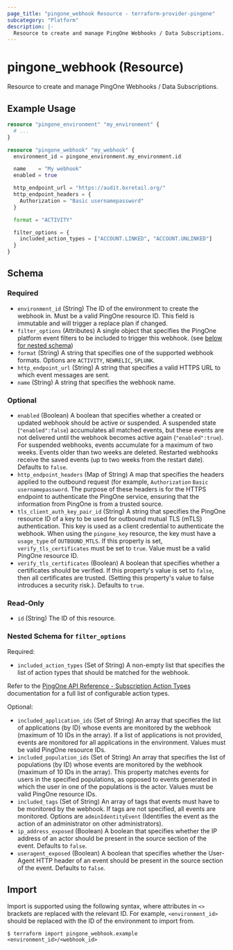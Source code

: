 ```yaml
---
page_title: "pingone_webhook Resource - terraform-provider-pingone"
subcategory: "Platform"
description: |-
  Resource to create and manage PingOne Webhooks / Data Subscriptions.
---
```


# pingone_webhook (Resource)

Resource to create and manage PingOne Webhooks / Data Subscriptions.

## Example Usage

```terraform
resource "pingone_environment" "my_environment" {
  # ...
}

resource "pingone_webhook" "my_webhook" {
  environment_id = pingone_environment.my_environment.id

  name    = "My webhook"
  enabled = true

  http_endpoint_url = "https://audit.bxretail.org/"
  http_endpoint_headers = {
    Authorization = "Basic usernamepassword"
  }

  format = "ACTIVITY"

  filter_options = {
    included_action_types = ["ACCOUNT.LINKED", "ACCOUNT.UNLINKED"]
  }
}
```

<!-- schema generated by tfplugindocs -->
## Schema

### Required

- `environment_id` (String) The ID of the environment to create the webhook in.  Must be a valid PingOne resource ID.  This field is immutable and will trigger a replace plan if changed.
- `filter_options` (Attributes) A single object that specifies the PingOne platform event filters to be included to trigger this webhook. (see [below for nested schema](#nestedatt--filter_options))
- `format` (String) A string that specifies one of the supported webhook formats.  Options are `ACTIVITY`, `NEWRELIC`, `SPLUNK`.
- `http_endpoint_url` (String) A string that specifies a valid HTTPS URL to which event messages are sent.
- `name` (String) A string that specifies the webhook name.

### Optional

- `enabled` (Boolean) A boolean that specifies whether a created or updated webhook should be active or suspended. A suspended state (`"enabled":false`) accumulates all matched events, but these events are not delivered until the webhook becomes active again (`"enabled":true`). For suspended webhooks, events accumulate for a maximum of two weeks. Events older than two weeks are deleted. Restarted webhooks receive the saved events (up to two weeks from the restart date).  Defaults to `false`.
- `http_endpoint_headers` (Map of String) A map that specifies the headers applied to the outbound request (for example, `Authorization` `Basic usernamepassword`. The purpose of these headers is for the HTTPS endpoint to authenticate the PingOne service, ensuring that the information from PingOne is from a trusted source.
- `tls_client_auth_key_pair_id` (String) A string that specifies the PingOne resource ID of a key to be used for outbound mutual TLS (mTLS) authentication.  This key is used as a client credential to authenticate the webhook.  When using the `pingone_key` resource, the key must have a `usage_type` of `OUTBOUND_MTLS`.  If this property is set, `verify_tls_certificates` must be set to `true`.  Value must be a valid PingOne resource ID.
- `verify_tls_certificates` (Boolean) A boolean that specifies whether a certificates should be verified. If this property's value is set to `false`, then all certificates are trusted. (Setting this property's value to false introduces a security risk.).  Defaults to `true`.

### Read-Only

- `id` (String) The ID of this resource.

<a id="nestedatt--filter_options"></a>
### Nested Schema for `filter_options`

Required:

- `included_action_types` (Set of String) A non-empty list that specifies the list of action types that should be matched for the webhook.

Refer to the [PingOne API Reference - Subscription Action Types](https://apidocs.pingidentity.com/pingone/platform/v1/api/#subscription-action-types) documentation for a full list of configurable action types.

Optional:

- `included_application_ids` (Set of String) An array that specifies the list of applications (by ID) whose events are monitored by the webhook (maximum of 10 IDs in the array). If a list of applications is not provided, events are monitored for all applications in the environment.  Values must be valid PingOne resource IDs.
- `included_population_ids` (Set of String) An array that specifies the list of populations (by ID) whose events are monitored by the webhook (maximum of 10 IDs in the array). This property matches events for users in the specified populations, as opposed to events generated in which the user in one of the populations is the actor.  Values must be valid PingOne resource IDs.
- `included_tags` (Set of String) An array of tags that events must have to be monitored by the webhook. If tags are not specified, all events are monitored.  Options are `adminIdentityEvent` (Identifies the event as the action of an administrator on other administrators).
- `ip_address_exposed` (Boolean) A boolean that specifies whether the IP address of an actor should be present in the source section of the event.  Defaults to `false`.
- `useragent_exposed` (Boolean) A boolean that specifies whether the User-Agent HTTP header of an event should be present in the source section of the event.  Defaults to `false`.

## Import

Import is supported using the following syntax, where attributes in `<>` brackets are replaced with the relevant ID.  For example, `<environment_id>` should be replaced with the ID of the environment to import from.

```shell
$ terraform import pingone_webhook.example <environment_id>/<webhook_id>
```

